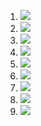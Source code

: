 1.  ![](http://farm1.static.flickr.com/135/342099636_7b05b7cde5_s.jpg)
2.  ![](http://farm1.static.flickr.com/136/342099938_fdef3ca3b5_s.jpg)
3.  ![](http://farm1.static.flickr.com/147/342099522_3827eaa929_s.jpg)
4.  ![](http://farm1.static.flickr.com/143/342100011_ec4d338c71_s.jpg)
5.  ![](http://farm1.static.flickr.com/161/342100080_0fe4f9ccb0_s.jpg)
6.  ![](http://farm1.static.flickr.com/153/342100324_82589c0ebe_s.jpg)
7.  ![](http://farm1.static.flickr.com/147/342100376_d0336252a7_s.jpg)
8.  ![](http://farm1.static.flickr.com/156/342100472_b9bc985fa4_s.jpg)
9.  ![](http://farm1.static.flickr.com/133/342100566_39dae4698f_s.jpg)
